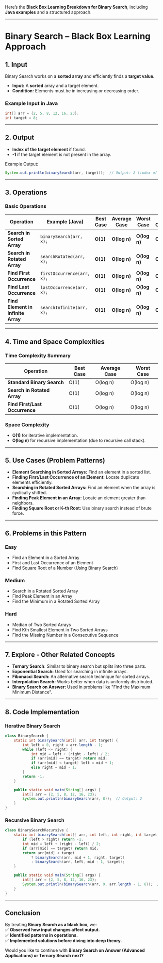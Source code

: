Here’s the **Black Box Learning Breakdown for Binary Search**, including **Java examples** and a structured approach.

---

# **Binary Search – Black Box Learning Approach**

## **1. Input**

Binary Search works on a **sorted array** and efficiently finds a **target value**.

- **Input:** A **sorted** array and a target element.
- **Condition:** Elements must be in increasing or decreasing order.

### **Example Input in Java**

```java
int[] arr = {2, 5, 8, 12, 16, 23};
int target = 8;
```

---

## **2. Output**

- **Index of the target element** if found.
- **-1** if the target element is not present in the array.

Example Output:

```java
System.out.println(binarySearch(arr, target));  // Output: 2 (index of 8)
```

---

## **3. Operations**

### **Basic Operations**

|Operation|Example (Java)|Best Case|Average Case|Worst Case|Space Complexity|
|---|---|---|---|---|---|
|**Search in Sorted Array**|`binarySearch(arr, x);`|**O(1)**|**O(log n)**|**O(log n)**|**O(1)**|
|**Search in Rotated Array**|`searchRotated(arr, x);`|**O(1)**|**O(log n)**|**O(log n)**|**O(1)**|
|**Find First Occurrence**|`firstOccurrence(arr, x);`|**O(1)**|**O(log n)**|**O(log n)**|**O(1)**|
|**Find Last Occurrence**|`lastOccurrence(arr, x);`|**O(1)**|**O(log n)**|**O(log n)**|**O(1)**|
|**Find Element in Infinite Array**|`searchInfinite(arr, x);`|**O(1)**|**O(log n)**|**O(log n)**|**O(1)**|

---

## **4. Time and Space Complexities**

### **Time Complexity Summary**

|Operation|Best Case|Average Case|Worst Case|
|---|---|---|---|
|**Standard Binary Search**|O(1)|O(log n)|O(log n)|
|**Search in Rotated Array**|O(1)|O(log n)|O(log n)|
|**Find First/Last Occurrence**|O(1)|O(log n)|O(log n)|

### **Space Complexity**

- **O(1)** for iterative implementation.
- **O(log n)** for recursive implementation (due to recursive call stack).

---

## **5. Use Cases (Problem Patterns)**

- **Element Searching in Sorted Arrays:** Find an element in a sorted list.
- **Finding First/Last Occurrence of an Element:** Locate duplicate elements efficiently.
- **Searching in Rotated Sorted Arrays:** Find an element when the array is cyclically shifted.
- **Finding Peak Element in an Array:** Locate an element greater than neighbors.
- **Finding Square Root or K-th Root:** Use binary search instead of brute force.

---

## **6. Problems in this Pattern**

### **Easy**

- Find an Element in a Sorted Array
- First and Last Occurrence of an Element
- Find Square Root of a Number (Using Binary Search)

### **Medium**

- Search in a Rotated Sorted Array
- Find Peak Element in an Array
- Find the Minimum in a Rotated Sorted Array

### **Hard**

- Median of Two Sorted Arrays
- Find Kth Smallest Element in Two Sorted Arrays
- Find the Missing Number in a Consecutive Sequence

---

## **7. Explore - Other Related Concepts**

- **Ternary Search:** Similar to binary search but splits into three parts.
- **Exponential Search:** Used for searching in infinite arrays.
- **Fibonacci Search:** An alternative search technique for sorted arrays.
- **Interpolation Search:** Works better when data is uniformly distributed.
- **Binary Search on Answer:** Used in problems like "Find the Maximum Minimum Distance".

---

## **8. Code Implementation**

### **Iterative Binary Search**

```java
class BinarySearch {
    static int binarySearch(int[] arr, int target) {
        int left = 0, right = arr.length - 1;
        while (left <= right) {
            int mid = left + (right - left) / 2;
            if (arr[mid] == target) return mid;
            if (arr[mid] < target) left = mid + 1;
            else right = mid - 1;
        }
        return -1;
    }

    public static void main(String[] args) {
        int[] arr = {2, 5, 8, 12, 16, 23};
        System.out.println(binarySearch(arr, 8));  // Output: 2
    }
}
```

### **Recursive Binary Search**

```java
class BinarySearchRecursive {
    static int binarySearch(int[] arr, int left, int right, int target) {
        if (left > right) return -1;
        int mid = left + (right - left) / 2;
        if (arr[mid] == target) return mid;
        return arr[mid] < target
            ? binarySearch(arr, mid + 1, right, target)
            : binarySearch(arr, left, mid - 1, target);
    }

    public static void main(String[] args) {
        int[] arr = {2, 5, 8, 12, 16, 23};
        System.out.println(binarySearch(arr, 0, arr.length - 1, 8));  // Output: 2
    }
}
```

---

## **Conclusion**

By treating **Binary Search as a black box**, we:  
✅ **Observed how input changes affect output.**  
✅ **Identified patterns in operations.**  
✅ **Implemented solutions before diving into deep theory.**

Would you like to continue with **Binary Search on Answer (Advanced Applications) or Ternary Search next?**